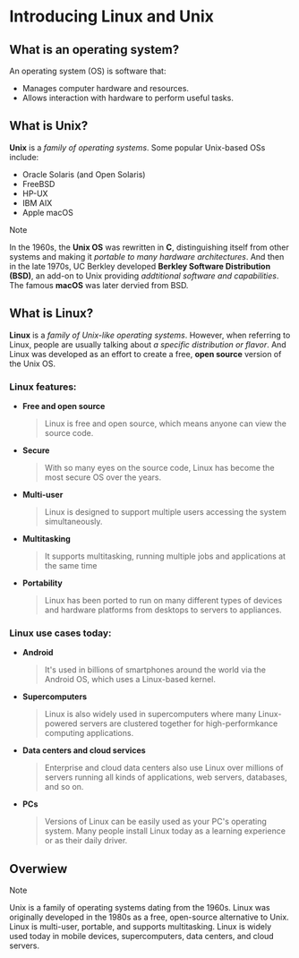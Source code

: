 # Introducing Linux and Unix

## What is an operating system?
An operating system (OS) is software that:
* Manages computer hardware and resources.
* Allows interaction with hardware to perform useful tasks.

## What is Unix?
**Unix** is a _family of operating systems_. Some popular Unix-based OSs include:
* Oracle Solaris (and Open Solaris)
* FreeBSD
* HP-UX
* IBM AIX
* Apple macOS
  
> [!NOTE]
In the 1960s, the **Unix OS** was rewritten in **C**, distinguishing itself from other systems and making it _portable to many hardware architectures_. And then in the late 1970s, UC Berkley developed **Berkley Software Distribution (BSD)**, an add-on to Unix providing _addtitional software and capabilities_. The famous **macOS** was later dervied from BSD.

## What is Linux?
**Linux** is a _family of Unix-like operating systems_. However, when referring to Linux, people are usually talking about _a specific distribution or flavor_. And Linux was developed as an effort to create a free, **open source** version of the Unix OS.

### Linux features:
* **Free and open source**
  > Linux is free and open source, which means anyone can view the source code. 
* **Secure**
  > With so many eyes on the source code, Linux has become the most secure OS over the years.
* **Multi-user**
  > Linux is designed to support multiple users accessing the system simultaneously.
* **Multitasking**
  > It supports multitasking, running multiple jobs and applications at the same time 
* **Portability**
  > Linux has been ported to run on many different types of devices and hardware platforms from desktops to servers to appliances.

### Linux use cases today:
* **Android**
  > It's used in billions of smartphones around the world via the Android OS, which uses a Linux-based kernel.
* **Supercomputers**
  > Linux is also widely used in supercomputers where many Linux-powered servers are clustered together for high-performkance computing applications.
* **Data centers and cloud services**
  > Enterprise and cloud data centers also use Linux over millions of servers running all kinds of applications, web servers, databases, and so on.
* **PCs**
  > Versions of Linux can be easily used as your PC's operating system. Many people install Linux today as a learning experience or as their daily driver.

## Overwiew
> [!NOTE]
> Unix is a family of operating systems dating from the 1960s.
> Linux was originally developed in the 1980s as a free, open-source alternative to Unix.
> Linux is multi-user, portable, and supports multitasking.
> Linux is widely used today in mobile devices, supercomputers, data centers, and cloud servers.
